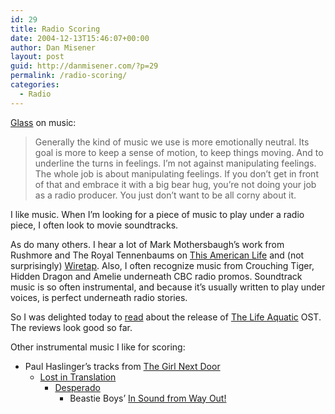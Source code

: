 ```yaml
---
id: 29
title: Radio Scoring
date: 2004-12-13T15:46:07+00:00
author: Dan Misener
layout: post
guid: http://danmisener.com/?p=29
permalink: /radio-scoring/
categories:
  - Radio
---
```

[Glass](http://transom.org/guests/review/200406.review.glass1.html) on music:

> Generally the kind of music we use is more emotionally neutral. Its goal is more to keep a sense of motion, to keep things moving. And to underline the turns in feelings. I&#8217;m not against manipulating feelings. The whole job is about manipulating feelings. If you don&#8217;t get in front of that and embrace it with a big bear hug, you&#8217;re not doing your job as a radio producer. You just don&#8217;t want to be all corny about it. 

I like music. When I&#8217;m looking for a piece of music to play under a radio piece, I often look to movie soundtracks.

As do many others. I hear a lot of Mark Mothersbaugh&#8217;s work from Rushmore and The Royal Tennenbaums on [This American Life](http://thislife.org/pages/scoring.html) and (not surprisingly) [Wiretap](http://www.cbc.ca/wiretap/). Also, I often recognize music from Crouching Tiger, Hidden Dragon and Amelie underneath CBC radio promos. Soundtrack music is so often instrumental, and because it&#8217;s usually written to play under voices, is perfect underneath radio stories.

So I was delighted today to [read](http://p210.ezboard.com/fyankeeracers33503frm16.showMessage?topicID=218.topic) about the release of [The Life Aquatic](http://www.premiere.com/article.asp?section_id=2&article_id=1906) OST. The reviews look good so far.

Other instrumental music I like for scoring:

  * Paul Haslinger&#8217;s tracks from [The Girl Next Door](http://www.allmusic.com/cg/amg.dll?p=amg&sql=10:79ktk6kxtkrf) 
      * [Lost in Translation](http://www.allmusic.com/cg/amg.dll?p=amg&sql=10:69kmu3laanok) 
          * [Desperado](http://www.allmusic.com/cg/amg.dll?p=amg&sql=10:2x7tk6jxqkrg) 
              * Beastie Boys&#8217; [In Sound from Way Out!](http://www.allmusic.com/cg/amg.dll?p=amg&sql=10:tmduak6khm3k) </ul>